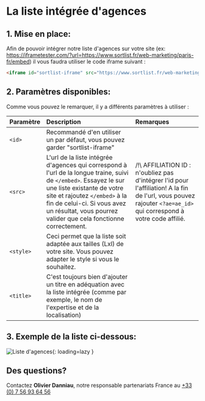 # La liste intégrée d'agences

## 1. Mise en place:

Afin de pouvoir intégrer notre liste d'agences sur votre site (ex: https://iframetester.com/?url=https://www.sortlist.fr/web-marketing/paris-fr/embed) il vous faudra utiliser le code iframe suivant : 

```html
<iframe id="sortlist-iframe" src="https://www.sortlist.fr/web-marketing/bordeaux-aquitaine-fr/embed?ae=35" style="display: block; min-height: 40rem; min-width: 100%;" title="Les Meilleures Agences de Communication à Bordeaux"><br /> </iframe>
```

## 2. Paramètres disponibles:
Comme vous pouvez le remarquer, il y a différents paramètres à utiliser :

| Paramètre   | Description            | Remarques  | 
| :---------- | :---------------- | :--------    | 
| `<id>` | Recommandé d'en utiliser un par défaut, vous pouvez garder "sortlist-iframe" |
| `<src>` | L'url de la liste intégrée d'agences qui correspond à l'url de la longue traine, suivi de `</embed>`. Essayez le sur une liste existante de votre site et rajoutez `</embed>` à la fin de celui-ci. Si vous avez un résultat, vous pourrez valider que cela fonctionne correctement. | /!\ AFFILIATION ID : n'oubliez pas d'intégrer l'id pour l'affiliation! A la fin de l'url, vous pouvez rajouter `<?ae=ae_id>` qui correspond à votre code affilié. | 
| `<style>` | Ceci permet que la liste soit adaptée aux tailles (Lxl) de votre site. Vous pouvez adapter le style si vous le souhaitez. |
| `<title>` | C'est toujours bien d'ajouter un titre en adéquation avec la liste intégrée (comme par exemple, le nom de l'expertise et de la localisation) |

## 3. Exemple de la liste ci-dessous:

![Liste d'agences](https://sortlist.github.io/partenaires/docs/cta/Embedded-agencies-list.PNG){: loading=lazy }

## Des questions?

Contactez **Olivier Danniau**, notre responsable partenariats France au [+33 (0) 7 56 93 64 56](tel:+33756936456)


